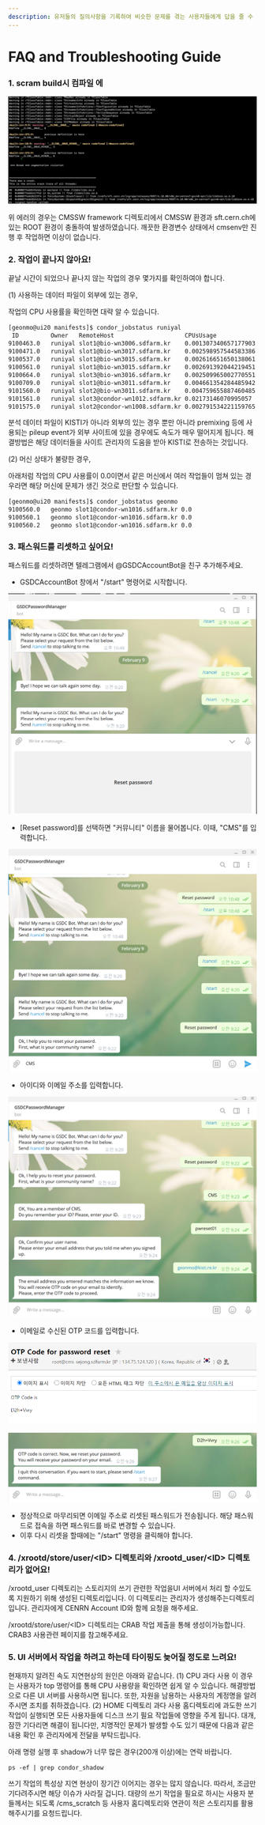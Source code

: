 ```yaml
---
description: 유저들의 질의사항을 기록하여 비슷한 문제를 겪는 사용자들에게 답을 줄 수 있도록 안내해드리는 페이지입니다.
---
```


# FAQ and Troubleshooting Guide

### 1. scram build시 컴파일 에

![컴파일 에러가 발생하는 경우가 있습니다.](<.gitbook/assets/image (6).png>)

위 에러의 경우는 CMSSW framework 디렉토리에서 CMSSW 환경과 sft.cern.ch에 있는 ROOT 환경이 충돌하여 발생하였습니다. 깨끗한 환경변수 상태에서 cmsenv만 진행 후 작업하면 이상이 없습니다.

### 2. 작업이 끝나지 않아요!

끝날 시간이 되었으나 끝나지 않는 작업의 경우 몇가지를 확인하여야 합니다.

(1) 사용하는 데이터 파일이 외부에 있는 경우,

작업의 CPU 사용률을 확인하면 대략 알 수 있습니다.

```
[geonmo@ui20 manifests]$ condor_jobstatus runiyal
 ID         Owner   RemoteHost                    CPUsUsage            
9100463.0   runiyal slot1@bio-wn3006.sdfarm.kr    0.001307340657177903 
9100471.0   runiyal slot1@bio-wn3017.sdfarm.kr    0.002598957544583386 
9100537.0   runiyal slot1@bio-wn3015.sdfarm.kr    0.002616651650138061 
9100561.0   runiyal slot1@bio-wn3015.sdfarm.kr    0.002691392044219451 
9100664.0   runiyal slot3@bio-wn3016.sdfarm.kr    0.002509965002770551 
9100709.0   runiyal slot1@bio-wn3011.sdfarm.kr    0.004661354284485942 
9101560.0   runiyal slot2@bio-wn3011.sdfarm.kr    0.004759655887460485 
9101561.0   runiyal slot3@condor-wn1012.sdfarm.kr 0.02173146070995057  
9101575.0   runiyal slot2@condor-wn1008.sdfarm.kr 0.002791534221159765 

```

분석 데이터 파일이 KISTI가 아니라 외부의 있는 경우 뿐만 아니라 premixing 등에 사용되는 pileup event가 외부 사이트에 있을 경우에도 속도가 매우 떨어지게 됩니다. 해결방법은 해당 데이터들을 사이트 관리자의 도움을 받아 KISTI로 전송하는 것입니다.

(2)  머신 상태가 불량한 경우,

아래처럼 작업의 CPU 사용률이 0.0이면서 같은 머신에서 여러 작업들이 멈쳐 있는 경우라면 해당 머신에 문제가 생긴 것으로 판단할 수 있습니다.

```
[geonmo@ui20 manifests]$ condor_jobstatus geonmo
9100560.0   geonmo slot1@condor-wn1016.sdfarm.kr 0.0                  
9100560.1   geonmo slot1@condor-wn1016.sdfarm.kr 0.0                  
9100560.2   geonmo slot1@condor-wn1016.sdfarm.kr 0.0                  
```

### 3. 패스워드를 리셋하고 싶어요!

패스워드를 리셋하려면 텔레그램에서 @GSDCAccountBot을 친구 추가해주세요.

* GSDCAccountBot 창에서 "/start" 명령어로 시작합니다.

![/start 명령어로 시작할 때,](<.gitbook/assets/image (7).png>)

* \[Reset password]를 선택하면 "커뮤니티" 이름을 물어봅니다. 이때, "CMS"를 입력합니다.

![커뮤니티 이름은 \[CMS\] 입니다.](<.gitbook/assets/image (4).png>)

* 아이디와 이메일 주소를 입력합니다.

![아이디와 이메일 주소는 가입할 때 정보와 일치해야 합니다.](<.gitbook/assets/image (2).png>)

* 이메일로 수신된 OTP 코드를 입력합니다.

![](.gitbook/assets/image.png)

![](<.gitbook/assets/image (1).png>)

* 정상적으로 마무리되면 이메일 주소로 리셋된 패스워드가 전송됩니다. 해당 패스워드로 접속을 하면 패스워드를 바로 변경할 수 있습니다.
* 이후 다시 리셋을 할때에는 "/start" 명령을 클릭해야 합니다.&#x20;



### 4. /xrootd/store/user/\<ID> 디렉토리와 /xrootd\_user/\<ID> 디렉토리가 없어요!

/xrootd\_user 디렉토리는 스토리지의 쓰기 관련한 작업을UI 서버에서 처리 할 수있도록 지원하기 위해 생성된 디렉토리입니다. 이 디렉토리는 관리자가 생성해주는디렉토리입니다. 관리자에게 CENRN Account ID와 함께 요청을 해주세요.

/xrootd/store/user/\<ID> 디렉토리는 CRAB 작업 제출을 통해 생성이가능합니다. CRAB3 사용관련 페이지를 참고해주세요.  &#x20;

### 5. UI 서버에서 작업을 하려고 하는데 타이핑도 늦어질 정도로 느려요! &#x20;

현재까지 알려진 속도 지연현상의 원인은 아래와 같습니다. (1) CPU 과다 사용 이 경우는 사용자가 top 명령어를 통해 CPU 사용량을 확인하면 쉽게 알 수 있습니다. 해결방법으로 다른 UI 서버를 사용하시면 됩니다. 또한, 자원을 남용하는 사용자의 계정명을 알려주시면 조치를 취하겠습니다. (2) HOME 디렉토리 과다 사용 홈디렉토리에 과도한 쓰기 작업이 실행되면 모든 사용자들에 디스크 쓰기 필요 작업들에 영향을 주게 됩니다. 대개, 잠깐 기다리면 해결이 됩니다만, 치명적인 문제가 발생할 수도 있기 때문에 다음과 같은 내용 확인 후 관리자에게 전달을 부탁드립니다.

아래 명령 실행 후 shadow가 너무 많은 경우(200개 이상)에는 연락 바랍니다.

```
ps -ef | grep condor_shadow 
```

쓰기 작업의 특성상 지연 현상이 장기간 이어지는 경우는 많지 않습니다. 따라서, 조금만 기다려주시면 해당 이슈가 사라질 겁니다. 대량의 쓰기 작업을 필요로 하시는 사용자 분들께서는 되도록 /cms\_scratch 등 사용자 홈디렉토리와 연관이 적은 스토리지를 활용해주시기를 요청드립니다.
